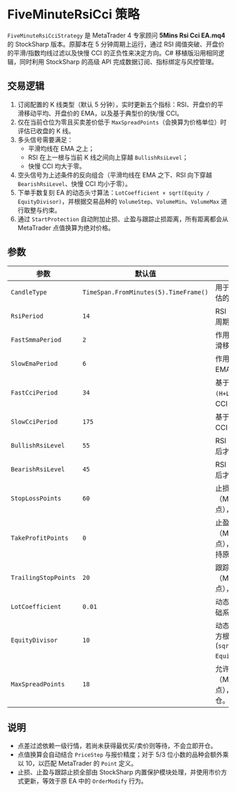 # FiveMinuteRsiCci 策略

`FiveMinuteRsiCciStrategy` 是 MetaTrader 4 专家顾问 **5Mins Rsi Cci EA.mq4** 的 StockSharp 版本。原脚本在 5 分钟周期上运行，通过 RSI 阈值突破、开盘价的平滑/指数均线过滤以及快慢 CCI 的正负性来决定方向。C# 移植版沿用相同逻辑，同时利用 StockSharp 的高级 API 完成数据订阅、指标绑定与风控管理。

## 交易逻辑

1. 订阅配置的 K 线类型（默认 5 分钟），实时更新五个指标：RSI、开盘价的平滑移动平均、开盘价的 EMA，以及基于典型价的快/慢 CCI。
2. 仅在当前仓位为零且买卖差价低于 `MaxSpreadPoints`（会换算为价格单位）时评估已收盘的 K 线。
3. 多头信号需要满足：
   - 平滑均线在 EMA 之上；
   - RSI 在上一根与当前 K 线之间向上穿越 `BullishRsiLevel`；
   - 快慢 CCI 均大于零。
4. 空头信号为上述条件的反向组合（平滑均线在 EMA 之下、RSI 向下穿越 `BearishRsiLevel`、快慢 CCI 均小于零）。
5. 下单手数复刻 EA 的动态头寸算法：`LotCoefficient × sqrt(Equity / EquityDivisor)`，并根据交易品种的 `VolumeStep`、`VolumeMin`、`VolumeMax` 进行取整与约束。
6. 通过 `StartProtection` 自动附加止损、止盈与跟踪止损距离，所有距离都会从 MetaTrader 点值换算为绝对价格。

## 参数

| 参数 | 默认值 | 说明 |
| --- | --- | --- |
| `CandleType` | `TimeSpan.FromMinutes(5).TimeFrame()` | 用于指标与信号评估的 K 线周期。 |
| `RsiPeriod` | `14` | RSI 计算所使用的周期数。 |
| `FastSmmaPeriod` | `2` | 作用于开盘价的平滑移动平均周期。 |
| `SlowEmaPeriod` | `6` | 作用于开盘价的 EMA 周期。 |
| `FastCciPeriod` | `34` | 基于典型价 `(H+L+C)/3` 的快 CCI 周期。 |
| `SlowCciPeriod` | `175` | 基于典型价的慢 CCI 周期。 |
| `BullishRsiLevel` | `55` | RSI 向上突破该值后才允许做多。 |
| `BearishRsiLevel` | `45` | RSI 向下跌破该值后才允许做空。 |
| `StopLossPoints` | `60` | 止损距离（MetaTrader 点），`0` 表示关闭。 |
| `TakeProfitPoints` | `0` | 止盈距离（MetaTrader 点），默认关闭以保持原始脚本行为。 |
| `TrailingStopPoints` | `20` | 跟踪止损距离（MetaTrader 点），`0` 表示关闭。 |
| `LotCoefficient` | `0.01` | 动态手数公式的基础系数。 |
| `EquityDivisor` | `10` | 动态手数公式中平方根的分母 (`sqrt(Equity / EquityDivisor)`)。 |
| `MaxSpreadPoints` | `18` | 允许的最大点差（MetaTrader 点），超出时暂停开仓。 |

## 说明

- 点差过滤依赖一级行情，若尚未获得最优买/卖价则等待，不会立即开仓。
- 点值换算会自动结合 `PriceStep` 与报价精度；对于 5/3 位小数的品种会额外乘以 10，以匹配 MetaTrader 的 `Point` 定义。
- 止损、止盈与跟踪止损全部由 StockSharp 内置保护模块处理，并使用市价方式更新，等效于原 EA 中的 `OrderModify` 行为。
